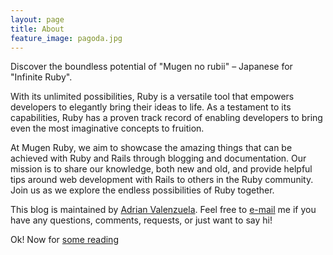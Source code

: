 ```yaml
---
layout: page
title: About
feature_image: pagoda.jpg
---
```


Discover the boundless potential of "Mugen no rubii" – Japanese for "Infinite Ruby".

With its unlimited possibilities, Ruby is a versatile tool that
empowers developers to elegantly bring their ideas to life. 
As a testament to its capabilities, Ruby has a proven track 
record of enabling developers to bring even the most imaginative concepts to fruition.

At Mugen Ruby, we aim to showcase the amazing things that can
be achieved with Ruby and Rails through blogging and documentation. 
Our mission is to share our knowledge, both new and old, and provide 
helpful tips around web development with Rails to others in the Ruby community. 
Join us as we explore the endless possibilities of Ruby together.

This blog is maintained by 
<a href="https://adrianvalenz.com" target="_blank" class="text-red-500 font-medium">Adrian Valenzuela</a>. 
Feel free to <a href="mailto:adriavalenz.web@gmail.com?subject=<your subject> : from MugenRuby.com" onclick="window.fathom.trackGoal('UT9FOLPZ', 0);" class="text-red-500 font-medium">e-mail</a> me if you have any questions, comments, requests, or just want to say hi!

Ok! Now for <a href="https://mugenruby.com" class="text-red-500 font-medium">some reading</a>
